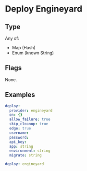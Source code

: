 # Deploy Engineyard



## Type

Any of:

* Map (Hash)
* Enum (known String)

## Flags

None.


## Examples

```yaml
deploy:
  provider: engineyard
  on: {}
  allow_failure: true
  skip_cleanup: true
  edge: true
  username: 
  password: 
  api_key: 
  app: string
  environment: string
  migrate: string
```

```yaml
deploy: engineyard

```
